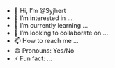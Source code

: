 - 👋 Hi, I’m @Syjhert
- 👀 I’m interested in ...
- 🌱 I’m currently learning ...
- 💞️ I’m looking to collaborate on ...
- 📫 How to reach me ...
- 😄 Pronouns: Yes/No
- ⚡ Fun fact: ...

<!---
Syjhert/Syjhert is a ✨ special ✨ repository because its `README.md` (this file) appears on your GitHub profile.
You can click the Preview link to take a look at your changes.
--->
